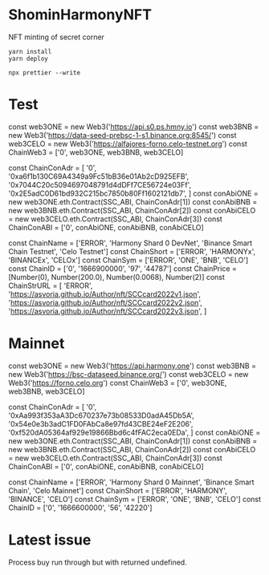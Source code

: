 # ShominHarmonyNFT
NFT minting of secret corner
```
yarn install
yarn deploy
```
```
npx prettier --write
```

# Test
const web3ONE = new Web3('https://api.s0.ps.hmny.io')
const web3BNB = new Web3('https://data-seed-prebsc-1-s1.binance.org:8545/')
const web3CELO = new Web3('https://alfajores-forno.celo-testnet.org')
const ChainWeb3 = ['0', web3ONE, web3BNB, web3CELO]

const ChainConAdr = [
  '0',
  '0xa6f1b130C69A4349a9Fc51bB36e01Ab2cD925EFB',
  '0x7044C20c5094697048791d4dDFf7CE56724e03Ff',
  '0x2E5adC0D61bd932C215bc7850b80Ff1602121db7',
]
const conAbiONE = new web3ONE.eth.Contract(SSC_ABI, ChainConAdr[1])
const conAbiBNB = new web3BNB.eth.Contract(SSC_ABI, ChainConAdr[2])
const conAbiCELO = new web3CELO.eth.Contract(SSC_ABI, ChainConAdr[3])
const ChainConABI = ['0', conAbiONE, conAbiBNB, conAbiCELO]

const ChainName = ['ERROR', 'Harmony Shard 0 DevNet', 'Binance Smart Chain Testnet', 'Celo Testnet']
const ChainShort = ['ERROR', 'HARMONYx', 'BINANCEx', 'CELOx']
const ChainSym = ['ERROR', 'ONE', 'BNB', 'CELO']
const ChainID = ['0', '1666900000', '97', '44787']
const ChainPrice = [Number(0), Number(200.0), Number(0.0068), Number(2)]
const ChainStrURL = [
  'ERROR',
  'https://asvoria.github.io/Author/nft/SCCcard2022v1.json',
  'https://asvoria.github.io/Author/nft/SCCcard2022v2.json',
  'https://asvoria.github.io/Author/nft/SCCcard2022v3.json',
]

# Mainnet
const web3ONE = new Web3('https://api.harmony.one')
const web3BNB = new Web3('https://bsc-dataseed.binance.org/')
const web3CELO = new Web3('https://forno.celo.org')
const ChainWeb3 = ['0', web3ONE, web3BNB, web3CELO]

const ChainConAdr = [
  '0',
  '0xAa993f353aA3Dc670237e73b08533D0adA45Db5A',
  '0x54e0e3b3adC1FD0FAbCa8e97fd43CBE24eF2E206',
  '0xf520dA05364af929e19866Bbd6c4fFAC2eca0EDa',
]
const conAbiONE = new web3ONE.eth.Contract(SSC_ABI, ChainConAdr[1])
const conAbiBNB = new web3BNB.eth.Contract(SSC_ABI, ChainConAdr[2])
const conAbiCELO = new web3CELO.eth.Contract(SSC_ABI, ChainConAdr[3])
const ChainConABI = ['0', conAbiONE, conAbiBNB, conAbiCELO]

const ChainName = ['ERROR', 'Harmony Shard 0 Mainnet', 'Binance Smart Chain', 'Celo Mainnet']
const ChainShort = ['ERROR', 'HARMONY', 'BINANCE', 'CELO']
const ChainSym = ['ERROR', 'ONE', 'BNB', 'CELO']
const ChainID = ['0', '1666600000', '56', '42220']


# Latest issue
Process buy run through but with returned undefined.